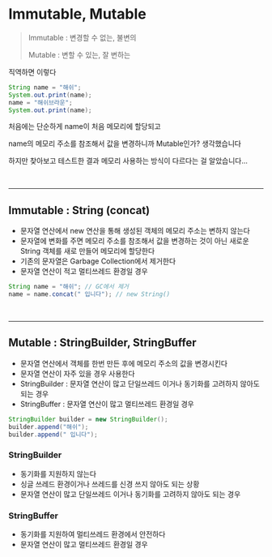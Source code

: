 # Immutable, Mutable

> Immutable : 변경할 수 없는, 불변의
> 
> Mutable : 변할 수 있는, 잘 변하는

직역하면 이렇다

``` java
String name = "해쉬";
System.out.print(name);
name = "해쉬브라운";
System.out.print(name);
```

처음에는 단순하게 name이 처음 메모리에 할당되고

name의 메모리 주소를 참조해서 값을 변경하니까 Mutable인가? 생각했습니다

하지만 찾아보고 테스트한 결과 메모리 사용하는 방식이 다르다는 걸 알았습니다...

<br>

---

## Immutable : String (concat)
- 문자열 연산에서 new 연산을 통해 생성된 객체의 메모리 주소는 변하지 않는다
- 문자열에 변화를 주면 메모리 주소를 참조해서 값을 변경하는 것이 아닌 새로운 String 객체를 새로 만들어 메모리에 할당한다
- 기존의 문자열은 Garbage Collection에서 제거한다
- 문자열 연산이 적고 멀티쓰레드 환경일 경우

``` java
String name = "해쉬"; // GC에서 제거
name = name.concat(" 입니다"); // new String() 
```

<br>

---

## Mutable : StringBuilder, StringBuffer
- 문자열 연산에서 객체를 한번 만든 후에 메모리 주소의 값을 변경시킨다
- 문자열 연산이 자주 있을 경우 사용한다
- StringBuilder : 문자열 연산이 많고 단일쓰레드 이거나 동기화를 고려하지 않아도 되는 경우
- StringBuffer : 문자열 연산이 많고 멀티쓰레드 환경일 경우

``` java
StringBuilder builder = new StringBuilder();
builder.append("해쉬");
builder.append(" 입니다");
```

### StringBuilder
- 동기화를 지원하지 않는다
- 싱글 쓰레드 환경이거나 쓰레드를 신경 쓰지 않아도 되는 상황
- 문자열 연산이 많고 단일쓰레드 이거나 동기화를 고려하지 않아도 되는 경우

### StringBuffer
- 동기화를 지원하여 멀티쓰레드 환경에서 안전하다
- 문자열 연산이 많고 멀티쓰레드 환경일 경우